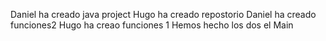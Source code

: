 Daniel ha creado java project
Hugo ha creado repostorio
Daniel ha creado funciones2
Hugo ha creao funciones 1
Hemos hecho los dos el Main

